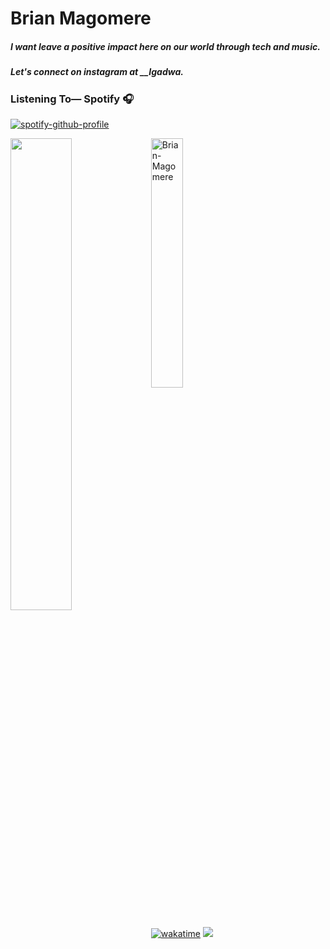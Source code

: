 # Brian Magomere
##### I want leave a positive impact here on our world through tech and music.
##### Let's connect on instagram at __Igadwa.

### Listening To— Spotify 🎧


[![spotify-github-profile](https://spotify-github-profile.vercel.app/api/view?uid=317foij76626zoxsuewpjhlni7ni&cover_image=true&theme=novatorem&bar_color=53b14f&bar_color_cover=false)](https://spotify-github-profile.vercel.app/api/view?uid=317foij76626zoxsuewpjhlni7ni&redirect=true)


<img align="left" width="44%" src="https://github-readme-stats.vercel.app/api?username=codemafiaboss&show_icons=true&theme=radical"/>
<p><img align="center" width ="32%" src="https://github-readme-stats.vercel.app/api/top-langs?username=codemafiaboss&show_icons=true&locale=en&layout=compact" alt="Brian-Magomere" /></p>

[![wakatime](https://wakatime.com/badge/user/7470fd09-0ce0-4d94-92d5-868df29e771d.svg)](https://wakatime.com/@7470fd09-0ce0-4d94-92d5-868df29e771d)
[![](https://visitcount.itsvg.in/api?id=codemafiaboss&label=Profile%20Views&color=8&icon=1&pretty=true)](https://visitcount.itsvg.in)
<!---
codemafiaboss/codemafiaboss is a ✨ special ✨ repository because its `README.md` (this file) appears on your GitHub profile.
You can click the Preview link to take a look at your changes.
--->
